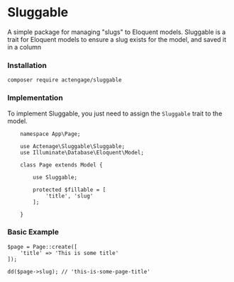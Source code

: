 # Sluggable

A simple package for managing "slugs" to Eloquent models. Sluggable is a trait
for Eloquent models to ensure a slug exists for the model, and saved it in a
column

### Installation

    composer require actengage/sluggable

### Implementation

To implement Sluggable, you just need to assign the `Sluggable` trait to the
model.
```
    namespace App\Page;

    use Actenage\Sluggable\Sluggable;
    use Illuminate\Database\Eloquent\Model;

    class Page extends Model {

        use Sluggable;

        protected $fillable = [
            'title', 'slug'
        ];

    }

```

### Basic Example
```
$page = Page::create([
    'title' => 'This is some title'
]);

dd($page->slug); // 'this-is-some-page-title'
```